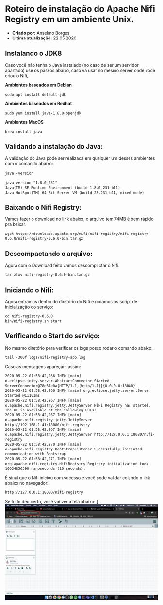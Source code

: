 # Roteiro de instalação do Apache Nifi Registry em um ambiente Unix.
* **Criado por:** Anselmo Borges
* **Ultima atualização:** 22.05.2020

## Instalando o JDK8
Caso você não tenha o Java instalado (no caso de ser um servidor apartado) use os passos abaixo, caso vá usar no mesmo server onde você criou o Nifi, 

**Ambientes baseados em Debian**<br>
```
sudo apt install default-jdk
```
**Ambientes baseados em Redhat**<br>
```
sudo yum install java-1.8.0-openjdk 
```
**Ambientes MacOS**
```
brew install java
```

## Validando a instalação do Java:
A validação do Java pode ser realizada em qualquer um desses ambientes com o comando abaixo:
```
java -version

java version "1.8.0_231"
Java(TM) SE Runtime Environment (build 1.8.0_231-b11)
Java HotSpot(TM) 64-Bit Server VM (build 25.231-b11, mixed mode)
```
## Baixando o Nifi Registry:
Vamos fazer o download no link abaixo, o arquivo tem 74MB é bem rápido pra baixar:
```
wget https://downloads.apache.org/nifi/nifi-registry/nifi-registry-0.6.0/nifi-registry-0.6.0-bin.tar.gz
```
## Descompactando o arquivo:
Agora com o Download feito vamos descompactar o Nifi.
```
tar zfxv nifi-registry-0.6.0-bin.tar.gz
```

## Iniciando o Nifi:
Agora entramos dentro do diretório do Nifi e rodamos os script de inicialização do serviço:
```
cd nifi-registry-0.6.0
bin/nifi-registry.sh start
```
## Verificando o Start do serviço:
No mesmo diretório para verificar os logs posso rodar o comando abaixo:
```
tail -300f logs/nifi-registry-app.log
```
Caso as mensagens apareçam assim:
```
2020-05-22 01:58:42,266 INFO [main] o.eclipse.jetty.server.AbstractConnector Started ServerConnector@78e67e0a{HTTP/1.1,[http/1.1]}{0.0.0.0:18080}
2020-05-22 01:58:42,266 INFO [main] org.eclipse.jetty.server.Server Started @11101ms
2020-05-22 01:58:42,267 INFO [main] o.apache.nifi.registry.jetty.JettyServer NiFi Registry has started. The UI is available at the following URLs:
2020-05-22 01:58:42,267 INFO [main] o.apache.nifi.registry.jetty.JettyServer http://192.168.1.41:18080/nifi-registry
2020-05-22 01:58:42,267 INFO [main] o.apache.nifi.registry.jetty.JettyServer http://127.0.0.1:18080/nifi-registry
2020-05-22 01:58:42,270 INFO [main] o.apache.nifi.registry.BootstrapListener Successfully initiated communication with Bootstrap
2020-05-22 01:58:42,271 INFO [main] org.apache.nifi.registry.NiFiRegistry Registry initialization took 10634856390 nanoseconds (10 seconds).
```
É sinal que o Nifi iniciou com sucesso e você pode validar colando o link abaixo no navegador:
```
http://127.0.0.1:18080/nifi-registry
```
Se tudo deu certo, você vai ver a tela abaixo:
[![](https://github.com/AnselmoBorges/udemy02/blob/master/passoapasso/nifi.png)


